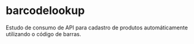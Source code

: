 # barcodelookup
Estudo de consumo de API para cadastro de produtos automáticamente utilizando o código de barras.
